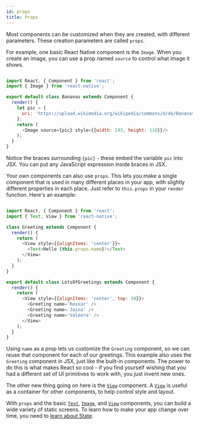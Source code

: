 ```yaml
---
id: props
title: Props
---
```


Most components can be customized when they are created, with different parameters. These creation parameters are called `props`.

For example, one basic React Native component is the `Image`. When you create an image, you can use a prop named `source` to control what image it shows.


```javascript

import React, { Component } from 'react';
import { Image } from 'react-native';

export default class Bananas extends Component {
  render() {
    let pic = {
      uri: 'https://upload.wikimedia.org/wikipedia/commons/d/de/Bananavarieties.jpg'
    };
    return (
      <Image source={pic} style={{width: 193, height: 110}}/>
    );
  }
}
```


Notice the braces surrounding `{pic}` - these embed the variable `pic` into JSX. You can put any JavaScript expression inside braces in JSX.

Your own components can also use `props`. This lets you make a single component that is used in many different places in your app, with slightly different properties in each place. Just refer to `this.props` in your `render` function. Here's an example:


```javascript

import React, { Component } from 'react';
import { Text, View } from 'react-native';

class Greeting extends Component {
  render() {
    return (
      <View style={{alignItems: 'center'}}>
        <Text>Hello {this.props.name}!</Text>
      </View>
    );
  }
}

export default class LotsOfGreetings extends Component {
  render() {
    return (
      <View style={{alignItems: 'center', top: 50}}>
        <Greeting name='Rexxar' />
        <Greeting name='Jaina' />
        <Greeting name='Valeera' />
      </View>
    );
  }
}
```


Using `name` as a prop lets us customize the `Greeting` component, so we can reuse that component for each of our greetings. This example also uses the `Greeting` component in JSX, just like the built-in components. The power to do this is what makes React so cool - if you find yourself wishing that you had a different set of UI primitives to work with, you just invent new ones.

The other new thing going on here is the [`View`](../view/) component. A [`View`](../view/) is useful as a container for other components, to help control style and layout.

With `props` and the basic [`Text`](../text/), [`Image`](../image/), and [`View`](../view/) components, you can build a wide variety of static screens. To learn how to make your app change over time, you need to [learn about State](../state/).

